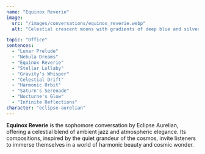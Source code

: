 ```yaml
---
name: "Equinox Reverie"
image:
  src: "/images/conversations/equinox_reverie.webp"
  alt: "Celestial crescent moons with gradients of deep blue and silver, surrounded by starry textures, evoking elegance and contemplation."

topic: "Office"
sentences:
  - "Lunar Prelude"
  - "Nebula Dreams"
  - "Equinox Reverie"
  - "Stellar Lullaby"
  - "Gravity's Whisper"
  - "Celestial Drift"
  - "Harmonic Orbit"
  - "Saturn's Serenade"
  - "Nocturne's Glow"
  - "Infinite Reflections"
character: "eclipse-aurelian"
---
```


**Equinox Reverie** is the sophomore conversation by Eclipse Aurelian, offering a celestial blend of ambient jazz and atmospheric elegance. Its compositions, inspired by the quiet grandeur of the cosmos, invite listeners to immerse themselves in a world of harmonic beauty and cosmic wonder.
